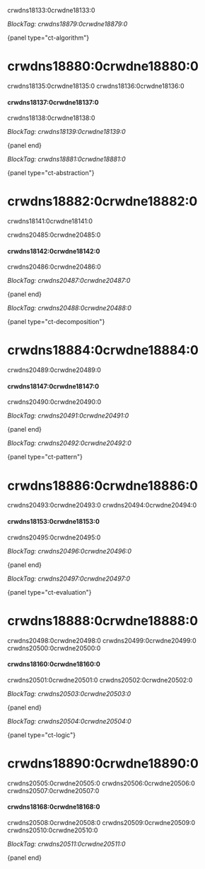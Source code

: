 crwdns18133:0crwdne18133:0

*BlockTag: crwdns18879:0crwdne18879:0*

{panel type="ct-algorithm"}

# crwdns18880:0crwdne18880:0

crwdns18135:0crwdne18135:0 crwdns18136:0crwdne18136:0

#### crwdns18137:0crwdne18137:0

crwdns18138:0crwdne18138:0

*BlockTag: crwdns18139:0crwdne18139:0*

{panel end}

*BlockTag: crwdns18881:0crwdne18881:0*

{panel type="ct-abstraction"}

# crwdns18882:0crwdne18882:0

crwdns18141:0crwdne18141:0

crwdns20485:0crwdne20485:0

#### crwdns18142:0crwdne18142:0

crwdns20486:0crwdne20486:0

*BlockTag: crwdns20487:0crwdne20487:0*

{panel end}

*BlockTag: crwdns20488:0crwdne20488:0*

{panel type="ct-decomposition"}

# crwdns18884:0crwdne18884:0

crwdns20489:0crwdne20489:0

#### crwdns18147:0crwdne18147:0

crwdns20490:0crwdne20490:0

*BlockTag: crwdns20491:0crwdne20491:0*

{panel end}

*BlockTag: crwdns20492:0crwdne20492:0*

{panel type="ct-pattern"}

# crwdns18886:0crwdne18886:0

crwdns20493:0crwdne20493:0 crwdns20494:0crwdne20494:0

#### crwdns18153:0crwdne18153:0

crwdns20495:0crwdne20495:0

*BlockTag: crwdns20496:0crwdne20496:0*

{panel end}

*BlockTag: crwdns20497:0crwdne20497:0*

{panel type="ct-evaluation"}

# crwdns18888:0crwdne18888:0

crwdns20498:0crwdne20498:0 crwdns20499:0crwdne20499:0 crwdns20500:0crwdne20500:0

#### crwdns18160:0crwdne18160:0

crwdns20501:0crwdne20501:0 crwdns20502:0crwdne20502:0

*BlockTag: crwdns20503:0crwdne20503:0*

{panel end}

*BlockTag: crwdns20504:0crwdne20504:0*

{panel type="ct-logic"}

# crwdns18890:0crwdne18890:0

crwdns20505:0crwdne20505:0 crwdns20506:0crwdne20506:0 crwdns20507:0crwdne20507:0

#### crwdns18168:0crwdne18168:0

crwdns20508:0crwdne20508:0 crwdns20509:0crwdne20509:0 crwdns20510:0crwdne20510:0

*BlockTag: crwdns20511:0crwdne20511:0*

{panel end}